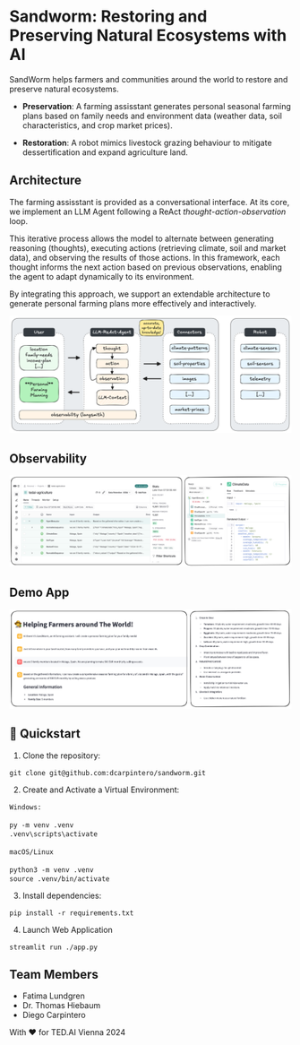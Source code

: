 # Sandworm: Restoring and Preserving Natural Ecosystems with AI

SandWorm helps farmers and communities around the world to restore and preserve natural ecosystems.

- **Preservation**: A farming assisstant generates personal seasonal farming plans based on family needs and environment data (weather data, soil characteristics, and crop market prices).

- **Restoration**: A robot mimics livestock grazing behaviour to mitigate dessertification and expand agriculture land.

## Architecture

The farming assisstant is provided as a conversational interface. At its core, we implement an LLM Agent following a ReAct *thought-action-observation* loop. 

This iterative process allows the model to alternate between generating reasoning (thoughts), executing actions (retrieving climate, soil and market data), and observing the results of those actions. In this framework, each thought informs the next action based on previous observations, enabling the agent to adapt dynamically to its environment.

By integrating this approach, we support an extendable architecture to generate personal farming plans more effectively and interactively.

<p align="center">
  <img src="./static/sandworm.architecture.png">
</p>

## Observability

<p align="center">
  <img src="./static/sandworm.observability.png">
</p>

## Demo App

<p align="center">
  <img src="./static/sandworm.app.png">
</p>


## 🚀 Quickstart

1. Clone the repository:
```
git clone git@github.com:dcarpintero/sandworm.git
```

2. Create and Activate a Virtual Environment:

```
Windows:

py -m venv .venv
.venv\scripts\activate

macOS/Linux

python3 -m venv .venv
source .venv/bin/activate
```

3. Install dependencies:

```
pip install -r requirements.txt
```

4. Launch Web Application

```
streamlit run ./app.py
```

## Team Members

- Fatima Lundgren
- Dr. Thomas Hiebaum
- Diego Carpintero

With ❤️ for TED.AI Vienna 2024